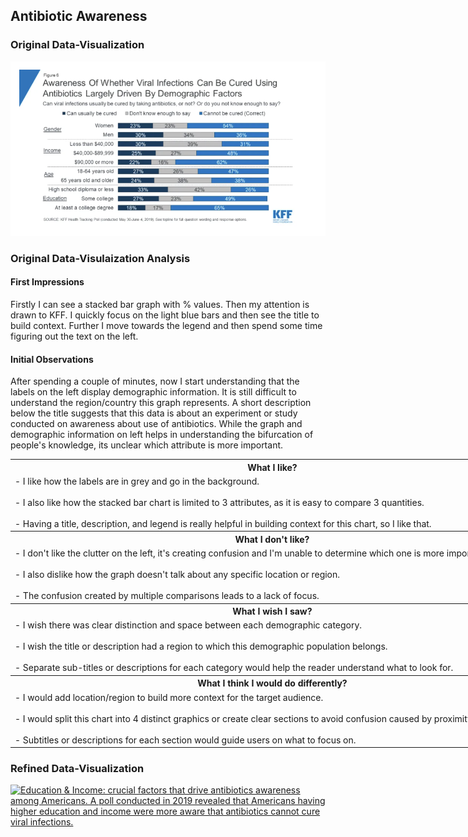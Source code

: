 ## Antibiotic Awareness  
### Original Data-Visualization  
<img src="./Antibiotics Awareness.png/" alt="Antibiotics Awareness" width="1000" />

### Original Data-Visulaization Analysis  
#### First Impressions
Firstly I can see a stacked bar graph with % values. Then my attention is drawn to KFF. I quickly focus on the light blue bars and then see the title to build context. Further I move towards the legend and then spend some time figuring out the text on the left.  

#### Initial Observations
After spending a couple of minutes, now I start understanding that the labels on the left display demographic information. It is still difficult to understand the region/country this graph represents. A short description below the title suggests that this data is about an experiment or study conducted on awareness about use of antibiotics. While the graph and demographic information on left helps in understanding the bifurcation of people's knowledge, its unclear which attribute is more important.  

<table style="width:1000px;">
  <tr>
    <th><strong>What I like?</strong></th>
  </tr>
  <tr>
    <td>
      - I like how the labels are in grey and go in the background.<br><br>
      - I also like how the stacked bar chart is limited to 3 attributes, as it is easy to compare 3 quantities.<br><br>
      - Having a title, description, and legend is really helpful in building context for this chart, so I like that.
    </td>
  </tr>
  <tr>
    <th><strong>What I don't like?</strong></th>
  </tr>
  <tr>
    <td>
      - I don't like the clutter on the left, it's creating confusion and I'm unable to determine which one is more important.<br><br>
      - I also dislike how the graph doesn't talk about any specific location or region.<br><br>
      - The confusion created by multiple comparisons leads to a lack of focus.
    </td>
  </tr>
  <tr>
    <th><strong>What I wish I saw?</strong></th>
  </tr>
  <tr>
    <td>
      - I wish there was clear distinction and space between each demographic category.<br><br>
      - I wish the title or description had a region to which this demographic population belongs.<br><br>
      - Separate sub-titles or descriptions for each category would help the reader understand what to look for.
    </td>
  </tr>
  <tr>
    <th><strong>What I think I would do differently?</strong></th>
  </tr>
  <tr>
    <td>
      - I would add location/region to build more context for the target audience.<br><br>
      - I would split this chart into 4 distinct graphics or create clear sections to avoid confusion caused by proximity of bar charts.<br><br>
      - Subtitles or descriptions for each section would guide users on what to focus on.
    </td>
  </tr>
</table>




### Refined Data-Visualization
<div class='tableauPlaceholder' id='viz1726705773791' style='position: relative'>
    <noscript>
        <a href='#'>
            <img alt='Education &amp; Income: crucial factors that drive antibiotics awareness among Americans. A poll conducted in 2019 revealed that Americans having higher education and income were more aware that antibiotics cannot cure viral infections.' 
                 src='https://public.tableau.com/static/images/In/InfectionAwareness/InfectionAwareness/1_rss.png' 
                 style='border: none' />
        </a>
    </noscript>
    <object class='tableauViz' style='display:none;'>
        <param name='host_url' value='https%3A%2F%2Fpublic.tableau.com%2F' /> 
        <param name='embed_code_version' value='3' /> 
        <param name='site_root' value='' />
        <param name='name' value='InfectionAwareness&#47;InfectionAwareness' />
        <param name='tabs' value='no' />
        <param name='toolbar' value='yes' />
        <param name='static_image' value='https://public.tableau.com/static/images/In/InfectionAwareness/InfectionAwareness/1.png' />
        <param name='animate_transition' value='yes' />
        <param name='display_static_image' value='yes' />
        <param name='display_spinner' value='yes' />
        <param name='display_overlay' value='yes' />
        <param name='display_count' value='yes' />
        <param name='language' value='en-US' />
        <param name='filter' value='publish=yes' />
    </object>
</div>

<script type='text/javascript'>
    var divElement = document.getElementById('viz1726705773791');
    var vizElement = divElement.getElementsByTagName('object')[0];
    if (divElement.offsetWidth > 800) {
        vizElement.style.width = '100%';
        vizElement.style.height = '1207px';
    } else if (divElement.offsetWidth > 500) {
        vizElement.style.width = '1000px';
        vizElement.style.height = '827px';
    } else {
        vizElement.style.width = '100%';
        vizElement.style.height = '777px';
    }
    var scriptElement = document.createElement('script');
    scriptElement.src = 'https://public.tableau.com/javascripts/api/viz_v1.js';
    vizElement.parentNode.insertBefore(scriptElement, vizElement);
</script>
